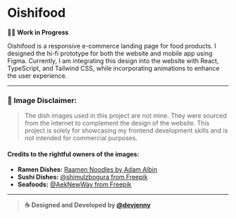 # Oishifood

👩‍💻 **Work in Progress**

Oishifood is a responsive e-commerce landing page for food products. I designed the hi-fi prototype for both the website and mobile app using Figma. Currently, I am integrating this design into the website with React, TypeScript, and Tailwind CSS, while incorporating animations to enhance the user experience.

---

### 📌 Image Disclaimer:
> The dish images used in this project are not mine. They were sourced from the internet to complement the design of the website. This project is solely for showcasing my frontend development skills and is not intended for commercial purposes.

#### Credits to the rightful owners of the images:
- **Ramen Dishes:** [Raamen Noodles by Adam Albin](https://wolt.com/en/swe/stockholm/restaurant/raamen-noodles-by-adam-albin)
- **Sushi Dishes:** [@shimulzbogura from Freepik](https://www.freepik.com/author/shimulzbogura/3#uuid=73784d78-2ff7-4573-b224-8697abec9a6d)
- **Seafoods:** [@AekNewWay from Freepik](https://www.freepik.com/author/aeknewway)

---

> **☕ Designed and Developed by [@devjenny](https://devjenny-portfolio-v2.vercel.app)**
